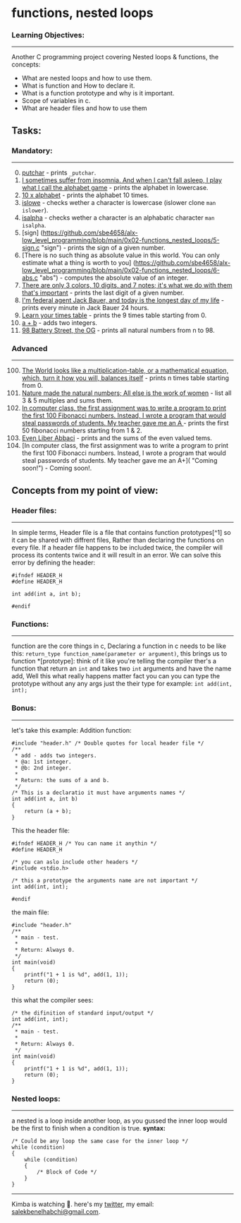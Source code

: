# functions, nested loops
### Learning Objectives:
---
Another C programming project covering Nested loops & functions, the concepts:
 * What are nested loops and how to use them.
 * What is function and How to declare it.
 * What is a function prototype and why is it important.
 * Scope of variables in c.
 * What are header files and how to use them

## Tasks:

### Mandatory:
---
0. [putchar](https://github.com/sbe4658/alx-low_level_programming/blob/main/0x02-functions_nested_loops/0-putchar.c "_putchar") - prints `_putchar`.
1. [I sometimes suffer from insomnia. And when I can't fall asleep, I play what I call the alphabet game](https://github.com/sbe4658/alx-low_level_programming/blob/main/0x02-functions_nested_loops/1-alphabet.c "alphabet") - prints the alphabet in lowercase.
2. [10 x alphabet](https://github.com/sbe4658/alx-low_level_programming/blob/main/0x02-functions_nested_loops/2-print_alphabet_x10.c "10xalpha") - prints the alphabet 10 times.
3. [islowe](https://github.com/sbe4658/alx-low_level_programming/blob/main/0x02-functions_nested_loops/3-islower.c "islower") - checks wether a character is lowercase (islower clone `man islower`).
4. [isalpha](https://github.com/sbe4658/alx-low_level_programming/blob/main/0x02-functions_nested_loops/4-isalpha.c "isalpha") - checks wether a character is an alphabatic character `man isalpha`.
5. [sign] (https://github.com/sbe4658/alx-low_level_programming/blob/main/0x02-functions_nested_loops/5-sign.c "sign") - prints the sign of a given number.
6. [There is no such thing as absolute value in this world. You can only estimate what a thing is worth to you] (https://github.com/sbe4658/alx-low_level_programming/blob/main/0x02-functions_nested_loops/6-abs.c "abs") - computes the absolute value of an integer.
7. [There are only 3 colors, 10 digits, and 7 notes; it's what we do with them that's important](https://github.com/sbe4658/alx-low_level_programming/blob/main/0x02-functions_nested_loops/7-print_last_digit.c "last digit") - prints the last digit of a given number.
8. [I'm federal agent Jack Bauer, and today is the longest day of my life](https://github.com/sbe4658/alx-low_level_programming/blob/main/0x02-functions_nested_loops/8-24_hours.c "Jack Bauer") - prints every minute in Jack Bauer 24 hours.
9. [Learn your times table]( "https://github.com/sbe4658/alx-low_level_programming/blob/main/0x02-functions_nested_loops/9-times_table.c "times table") - prints the 9 times table starting from 0.
10. [a + b](https://github.com/sbe4658/alx-low_level_programming/blob/main/0x02-functions_nested_loops/10-add.c "Addition") - adds two integers.
11. [98 Battery Street, the OG](https://github.com/sbe4658/alx-low_level_programming/blob/main/0x02-functions_nested_loops/11-print_to_98.c "98") - prints all natural numbers from n to 98.

### Advanced
---
100. [The World looks like a multiplication-table, or a mathematical equation, which, turn it how you will, balances itself](https://github.com/sbe4658/alx-low_level_programming/blob/main/0x02-functions_nested_loops/100-times_table.c "times table") - prints n times table starting from 0.
101. [Nature made the natural numbers; All else is the work of women](https://github.com/sbe4658/alx-low_level_programming/blob/main/0x02-functions_nested_loops/101-natural.c "") - list all 3 & 5 multiples and sums them.
102. [In computer class, the first assignment was to write a program to print the first 100 Fibonacci numbers. Instead, I wrote a program that would steal passwords of students. My teacher gave me an A ](https://github.com/sbe4658/alx-low_level_programming/blob/main/0x02-functions_nested_loops/102-fibonacci.c "fibonacci") - prints the first 50 fibonacci numbers starting from 1 & 2.
103. [Even Liber Abbaci](https://github.com/sbe4658/alx-low_level_programming/blob/main/0x02-functions_nested_loops/104-fibonacci.c "fibonacci") - prints and the sums of the even valued tems.
104. [In computer class, the first assignment was to write a program to print the first 100 Fibonacci numbers. Instead, I wrote a program that would steal passwords of students. My teacher gave me an A+]( "Coming soon!") - Coming soon!.

## Concepts from my point of view:

### Header files:
---
In simple terms, Header file is a file that contains function prototypes[^1] so it can be shared with diffrent files, Rather than declaring the functions on every file.
If a header file happens to be included twice, the compiler will process its contents twice and it will result in an error. We can solve this error by defining the header:
~~~
#ifndef HEADER_H
#define HEADER_H

int add(int a, int b);

#endif
~~~
### Functions:
---
function are the core things in c, Declaring a function in c needs to be like this:
`return_type function_name(parameter or argument)`, this brings us to function *[prototype]: think of it like you're telling the compiler ther's a function that return an `int` and takes two `int` arguments and have the name add, Well this what really happens matter fact you can
you can type the prototype without any any args just the their type for example: `int add(int, int);`
### Bonus:
---
let's take this example:
Addition function:
~~~
#include "header.h" /* Double quotes for local header file */
/**
 * add - adds two integers.
 * @a: 1st integer.
 * @b: 2nd integer.
 *
 * Return: the sums of a and b.
 */
/* This is a declaratio it must have arguments names */
int add(int a, int b)
{
	return (a + b);
}
~~~
This the header file:
~~~
#ifndef HEADER_H /* You can name it anythin */
#define HEADER_H

/* you can aslo include other headers */
#include <stdio.h>

/* this a prototype the arguments name are not important */
int add(int, int);

#endif
~~~
the main file:
~~~
#include "header.h"
/**
 * main - test.
 *
 * Return: Always 0.
 */
int main(void)
{
	printf("1 + 1 is %d", add(1, 1));
	return (0);
}
~~~
this what the compiler sees:

~~~
/* the difinition of standard input/output */
int add(int, int);
/**
 * main - test.
 *
 * Return: Always 0.
 */
int main(void)
{
	printf("1 + 1 is %d", add(1, 1));
	return (0);
}
~~~
### Nested loops:
---
a nested is a loop inside another loop, as you gussed the inner loop would be the first to finish when a condition is true.
****syntax:****
~~~
/* Could be any loop the same case for the inner loop */
while (condition)
{
	while (condition)
	{
		/* Block of Code */
	}
}
~~~
___
Kimba is watching :lion:. here's my [twitter](https://twitter.com/MrBread46 "twitter"), my email: salekbenelhabchi@gmail.com.
